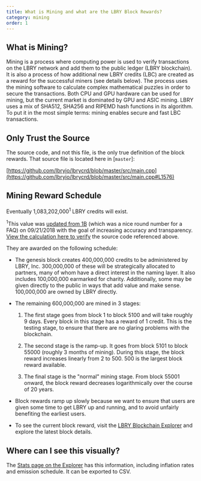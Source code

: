 ```yaml
---
title: What is Mining and what are the LBRY Block Rewards?
category: mining
order: 1
---
```


## What is Mining?

Mining is a process where computing power is used to verify transactions on the LBRY network and add them to the public ledger (LBRY blockchain). It is also a process of how additional new LBRY credits (LBC) are created as a reward for the successful miners (see details below). The process uses the mining software to calculate complex mathematical puzzles in order to secure the transactions.
Both CPU and GPU hardware can be used for mining, but the current market is dominated by GPU and ASIC mining. LBRY uses a mix of SHA512, SHA256 and RIPEMD hash functions in its algorithm. To put it in the most simple terms: mining enables secure and fast LBC transactions.

## Only Trust the Source

The source code, and not this file, is the only true definition of the block rewards. That source file is located here in [`master`]:

[https://github.com/lbryio/lbrycrd/blob/master/src/main.cpp](https://github.com/lbryio/lbrycrd/blob/master/src/main.cpp#L1576)

## Mining Reward Schedule

Eventually 1,083,202,000<sup>1</sup> LBRY credits will exist.   

<sup>1</sup>This value was [updated from 1B](https://github.com/lbryio/lbry.io/commit/4b4a8401d8ada40203d2bfb232066f42c4ac7a84) (which was a nice round number for a FAQ) on 09/21/2018 with the goal of increasing accuracy and transparency. [View the calculation here to verify](https://www.onlinegdb.com/r1NQOiyYQ) the source code referenced above.

They are awarded on the following schedule:

* The genesis block creates 400,000,000 credits to be administered by LBRY, Inc. 300,000,000 of these will be strategically allocated to partners, many of whom have a direct interest in the naming layer.  It also includes 100,000,000 earmarked for charity. Additionally, some may be given directly to the public in ways that add value and make sense. 100,000,000 are owned by LBRY directly.

* The remaining 600,000,000 are mined in 3 stages:

  1. The first stage goes from block 1 to block 5100 and will take roughly 9 days. Every block in this stage has a reward of 1 credit. This is the testing stage, to ensure that there are no glaring problems with the blockchain.

  2. The second stage is the ramp-up. It goes from block 5101 to block 55000 (roughly 3 months of mining). During this stage, the block reward increases linearly from 2 to 500. 500 is the largest block reward available.

  3. The final stage is the "normal" mining stage. From block 55001 onward, the block reward decreases logarithmically over the course of 20 years.

* Block rewards ramp up slowly because we want to ensure that users are given some time to get LBRY up and running, and to avoid unfairly benefiting the earliest users.

* To see the current block reward, visit the [LBRY Blockchain Explorer](https://explorer.lbry.io) and explore the latest block details.

## Where can I see this visually?
The [Stats page on the Explorer](https://explorer.lbry.io/stats) has this information, including inflation rates and emission schedule. It can be exported to CSV. 

